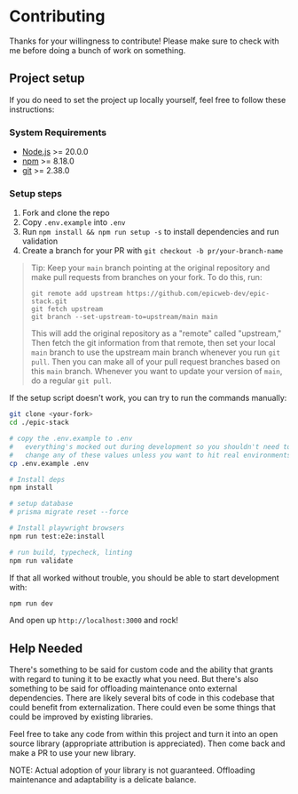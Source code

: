 # Contributing

Thanks for your willingness to contribute! Please make sure to check with me
before doing a bunch of work on something.

## Project setup

If you do need to set the project up locally yourself, feel free to follow these
instructions:

### System Requirements

- [Node.js](https://nodejs.org/) >= 20.0.0
- [npm](https://npmjs.com/) >= 8.18.0
- [git](https://git-scm.com/) >= 2.38.0

### Setup steps

1. Fork and clone the repo
2. Copy `.env.example` into `.env`
3. Run `npm install && npm run setup -s` to install dependencies and run
    validation
4. Create a branch for your PR with `git checkout -b pr/your-branch-name`

> Tip: Keep your `main` branch pointing at the original repository and make pull
> requests from branches on your fork. To do this, run:
>
> ```
> git remote add upstream https://github.com/epicweb-dev/epic-stack.git
> git fetch upstream
> git branch --set-upstream-to=upstream/main main
> ```
>
> This will add the original repository as a "remote" called "upstream," Then
> fetch the git information from that remote, then set your local `main` branch
> to use the upstream main branch whenever you run `git pull`. Then you can make
> all of your pull request branches based on this `main` branch. Whenever you
> want to update your version of `main`, do a regular `git pull`.

If the setup script doesn't work, you can try to run the commands manually:

```sh
git clone <your-fork>
cd ./epic-stack

# copy the .env.example to .env
#   everything's mocked out during development so you shouldn't need to
#   change any of these values unless you want to hit real environments.
cp .env.example .env

# Install deps
npm install

# setup database
# prisma migrate reset --force

# Install playwright browsers
npm run test:e2e:install

# run build, typecheck, linting
npm run validate
```

If that all worked without trouble, you should be able to start development
with:

```sh
npm run dev
```

And open up `http://localhost:3000` and rock!

## Help Needed

There's something to be said for custom code and the ability that grants with
regard to tuning it to be exactly what you need. But there's also something to
be said for offloading maintenance onto external dependencies. There are likely
several bits of code in this codebase that could benefit from externalization.
There could even be some things that could be improved by existing libraries.

Feel free to take any code from within this project and turn it into an open
source library (appropriate attribution is appreciated). Then come back and make
a PR to use your new library.

NOTE: Actual adoption of your library is not guaranteed. Offloading maintenance
and adaptability is a delicate balance.
